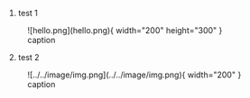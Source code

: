 1. test 1
<figure markdown="span">
  ![hello.png](hello.png){ width="200" height="300" }
  <figcaption>caption</figcaption>
</figure markdown>

2. test 2
<figure markdown="span">
  ![../../image/img.png](../../image/img.png){ width="200" }
  <figcaption>caption</figcaption>
</figure markdown>